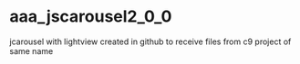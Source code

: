 aaa_jscarousel2_0_0
===================

jcarousel with lightview created in github to receive files from c9 project of same name
